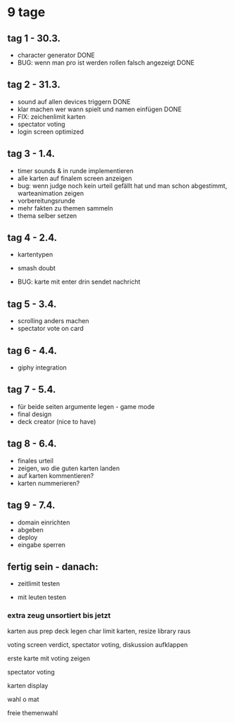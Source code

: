 # 9 tage

## tag 1 - 30.3.

- character generator DONE
- BUG: wenn man pro ist werden rollen falsch angezeigt DONE

## tag 2 - 31.3.

- sound auf allen devices triggern DONE
- klar machen wer wann spielt und namen einfügen DONE
- FIX: zeichenlimit karten
- spectator voting
- login screen optimized

## tag 3 - 1.4.

- timer sounds & in runde implementieren
- alle karten auf finalem screen anzeigen
- bug: wenn judge noch kein urteil gefällt hat und man schon abgestimmt, warteanimation zeigen
- vorbereitungsrunde
- mehr fakten zu themen sammeln
- thema selber setzen

## tag 4 - 2.4.

- kartentypen
- smash doubt

- BUG: karte mit enter drin sendet nachricht

## tag 5 - 3.4.

- scrolling anders machen
- spectator vote on card

## tag 6 - 4.4.

- giphy integration

## tag 7 - 5.4.

- für beide seiten argumente legen - game mode
- final design
- deck creator (nice to have)

## tag 8 - 6.4.

- finales urteil
- zeigen, wo die guten karten landen
- auf karten kommentieren?
- karten nummerieren?

## tag 9 - 7.4.

- domain einrichten
- abgeben
- deploy
- eingabe sperren

## fertig sein - danach:

- zeitlimit testen

- mit leuten testen

### extra zeug unsortiert bis jetzt

karten aus prep deck legen
char limit karten, resize library raus

voting screen
verdict, spectator voting, diskussion aufklappen

erste karte mit voting zeigen

spectator voting

karten display

wahl o mat

freie themenwahl
